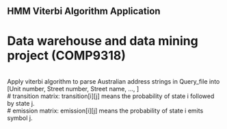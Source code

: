 ## HMM Viterbi Algorithm Application
# Data warehouse and data mining project (COMP9318)
</br>
Apply viterbi algorithm to parse Australian address strings in Query_file into [Unit number, Street number, Street name, ..., ]
</br>
# transition matrix: 
transition[i][j] means the probability of state i followed by state j.
</br>
# emission matrix: 
emission[i][j] means the probability of state i emits symbol j.
